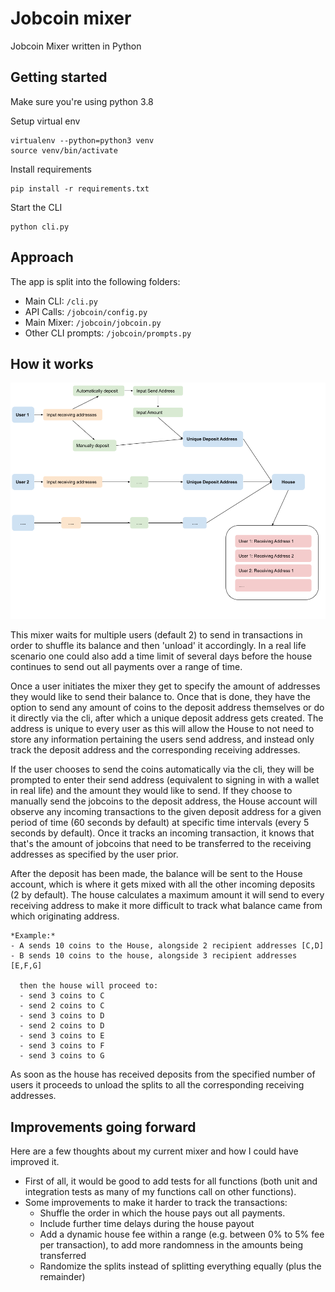 # Jobcoin mixer

Jobcoin Mixer written in Python

## Getting started

Make sure you're using python 3.8

Setup virtual env

```
virtualenv --python=python3 venv
source venv/bin/activate
```

Install requirements

```
pip install -r requirements.txt
```

Start the CLI

```
python cli.py
```

## Approach
The app is split into the following folders:
- Main CLI: `/cli.py`
- API Calls: `/jobcoin/config.py`
- Main Mixer: `/jobcoin/jobcoin.py`
- Other CLI prompts: `/jobcoin/prompts.py`

## How it works

![Viz](viz.png)

This mixer waits for multiple users (default 2) to send in transactions in order to shuffle its balance and then 'unload' it accordingly. In a real life scenario one could also add a time limit of several days before the house continues to send out all payments over a range of time.

Once a user initiates the mixer they get to specify the amount of addresses they would like to send their balance to. Once that is done, they have the option to send any amount of coins to the deposit address themselves or do it directly via the cli, after which a unique deposit address gets created. The address is unique to every user as this will allow the House to not need to store any information pertaining the users send address, and instead only track the deposit address and the corresponding receiving addresses. 

If the user chooses to send the coins automatically via the cli, they will be prompted to enter their send address (equivalent to signing in with a wallet in real life) and the amount they would like to send. If they choose to manually send the jobcoins to the deposit address, the House account will observe any incoming transactions to the given deposit address for a given period of time (60 seconds by default) at specific time intervals (every 5 seconds by default). Once it tracks an incoming transaction, it knows that that's the amount of jobcoins that need to be transferred to the receiving addresses as specified by the user prior.

After the deposit has been made, the balance will be sent to the House account, which is where it gets mixed with all the other incoming deposits (2 by default). The house calculates a maximum amount it will send to every receiving address to make it more difficult to track what balance came from which originating address. 

    *Example:*
    - A sends 10 coins to the House, alongside 2 recipient addresses [C,D]
    - B sends 10 coins to the house, alongside 3 recipient addresses [E,F,G]

      then the house will proceed to:
      - send 3 coins to C
      - send 2 coins to C
      - send 3 coins to D
      - send 2 coins to D
      - send 3 coins to E
      - send 3 coins to F
      - send 3 coins to G
    
As soon as the house has received deposits from the specified number of users it proceeds to unload the splits to all the corresponding receiving addresses.


## Improvements going forward
Here are a few thoughts about my current mixer and how I could have improved it.

- First of all, it would be good to add tests for all functions (both unit and integration tests as many of my functions call on other functions).
- Some improvements to make it harder to track the transactions:
  - Shuffle the order in which the house pays out all payments.
  - Include further time delays during the house payout
  - Add a dynamic house fee within a range (e.g. between  0% to 5% fee per transaction), to add more randomness in the amounts being transferred
  - Randomize the splits instead of splitting everything equally (plus the remainder)
